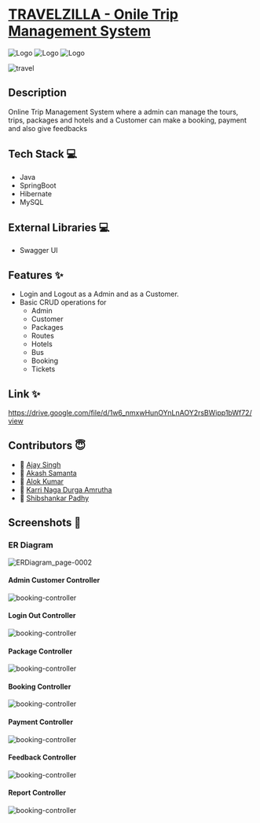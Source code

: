  # [TRAVELZILLA - Onile Trip Management System](https://grand-tarsier-842e30.netlify.app)
   ![Logo](https://img.shields.io/github/last-commit/Shibshankar01/-quizzical-drink-5030)
   ![Logo](https://img.shields.io/github/languages/code-size/Shibshankar01/-quizzical-drink-5030)
   ![Logo](https://img.shields.io/github/contributors/Shibshankar01/-quizzical-drink-5030)
   
   ![travel](https://user-images.githubusercontent.com/101733074/208613400-5ca12e8c-4d2f-4546-94e1-662f0df26daf.jpg)

  
 ## Description
   Online Trip Management System where a admin can manage the tours, trips, packages and hotels and a Customer can make a booking, payment and also give feedbacks
   
 ## Tech Stack 💻
- Java
- SpringBoot
- Hibernate
- MySQL

## External Libraries 💻
- Swagger UI

## Features ✨

* Login and Logout as a Admin and as a Customer.
* Basic CRUD operations for 
  * Admin
  * Customer
  * Packages
  * Routes
  * Hotels
  * Bus
  * Booking
  * Tickets

## Link ✨
   https://drive.google.com/file/d/1w6_nmxwHunOYnLnAOY2rsBWipp1bWf72/view 
   
## Contributors  😇

- 👤 [Ajay Singh](https://github.com/Ajay470)
- 👤 [Akash Samanta](https://github.com/aks-samanta)
- 👤 [Alok Kumar](https://github.com/alokkr11)
- 👤 [Karri Naga Durga Amrutha](https://github.com/Amrutha010)
- 👤 [Shibshankar Padhy](https://github.com/Shibshankar01)

## Screenshots  📸


### ER Diagram

![ERDiagram_page-0002](https://user-images.githubusercontent.com/101733074/208608706-417bb0db-cc05-4057-8555-2fb91a3ce80b.jpg)




#### Admin Customer Controller 

<img src="https://github.com/Shibshankar01/-quizzical-drink-5030/blob/main/TravelZilla/controller-screenshots/admin-customer-controller.png" alt="booking-controller" />




#### Login Out Controller 

<img src="https://github.com/Shibshankar01/-quizzical-drink-5030/blob/main/TravelZilla/controller-screenshots/login-logout-controller.png" alt="booking-controller" />




#### Package Controller 

<img src="https://github.com/Shibshankar01/-quizzical-drink-5030/blob/main/TravelZilla/controller-screenshots/package-controller.png" alt="booking-controller" />




#### Booking Controller 

<img src="https://github.com/Shibshankar01/-quizzical-drink-5030/blob/main/TravelZilla/controller-screenshots/booking-controller.png" alt="booking-controller" />






#### Payment Controller 

<img src="https://github.com/Shibshankar01/-quizzical-drink-5030/blob/main/TravelZilla/controller-screenshots/payment-controller.png" alt="booking-controller" />



#### Feedback Controller 

<img src="https://github.com/Shibshankar01/-quizzical-drink-5030/blob/main/TravelZilla/controller-screenshots/feedback-controller.png" alt="booking-controller" />


#### Report Controller 

<img src="https://github.com/Shibshankar01/-quizzical-drink-5030/blob/main/TravelZilla/controller-screenshots/report-controller.png" alt="booking-controller" />


